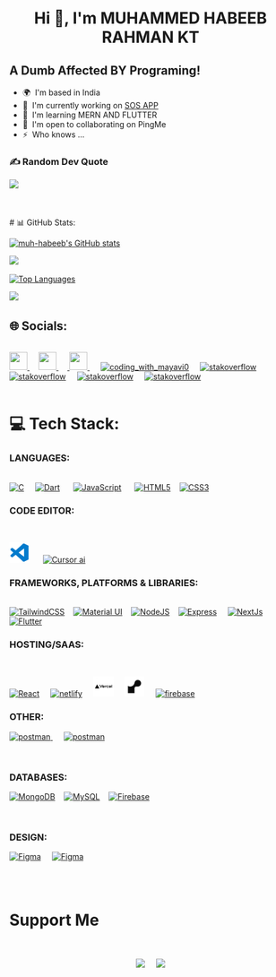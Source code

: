 

<h1 align="center">Hi 👋, I'm MUHAMMED HABEEB RAHMAN KT</h1>

## A Dumb Affected BY Programing!

- 🌍  I'm based in India
- 🚀  I'm currently working on [SOS APP](http://github.com/muh-habeeb/fluter_sos)
- 🧠  I'm learning MERN AND FLUTTER
- 🤝  I'm open to collaborating on PingMe
- ⚡  Who knows ...

### ✍️ Random Dev Quote
<p>
 
![](https://quotes-github-readme.vercel.app/api?type=horizontal&theme=tokyonight&border=true)
</p>
<br>
<br>
# 📊 GitHub Stats:


<a href="http://www.github.com/muh-habeeb"><img src="https://github-readme-stats.vercel.app/api?username=muh-habeeb&show_icons=true&hide=prs,&count_private=true&title_color=22c55e&text_color=10b981&icon_color=14b8a6&bg_color=181824&hide_border=true&show_icons=true" alt="muh-habeeb's GitHub stats" /></a>

<a href="http://www.github.com/muh-habeeb"><img src="https://github-readme-streak-stats.herokuapp.com/?user=muh-habeeb&stroke=10b981&background=181824&ring=22c55e&fire=22c55e&currStreakNum=10b981&currStreakLabel=22c55e&sideNums=10b981&sideLabels=10b981&dates=10b981&hide_border=true" /></a>

<a href="https://github.com/muh-habeeb" align="left"><img src="https://github-readme-stats.vercel.app/api/top-langs/?username=muh-habeeb&langs_count=15&title_color=22c55e&text_color=10b981&icon_color=14b8a6&bg_color=181824&hide_border=true&locale=en&custom_title=Top%20%Languages&layout=compact" alt="Top Languages" /></a>
<!-- <a href="https://github.com/muh-habeeb" align="left"><img src="https://github-readme-stats.vercel.app/api/top-langs/?username=muh-habeeb&langs_count=15&title_color=22c55e&text_color=10b981&icon_color=14b8a6&bg_color=181824&hide_border=true&locale=en&custom_title=Top%20%Languages" alt="Top Languages" /></a> -->


<!-- follower count -->
<a href="https://www.github.com/muh-habeeb" target="_blank" rel="noreferrer"><img
src="https://img.shields.io/github/followers/muh-habeeb?logo=github&style=for-the-badge&color=14b8a6&labelColor=181824" height="39" /></a>

## 🌐 Socials:

<p align="left">
 <br>
 <a href="https://www.github.com/muh-habeeb" target="_blank" rel="noreferrer">  <img src="https://raw.githubusercontent.com/danielcranney/readme-generator/main/public/icons/socials/github-dark.svg" width="32" height="32" /> </a>  &nbsp;&nbsp;&nbsp;&nbsp;<a  href="http://www.instagram.com/kt_habeeb_" target="_blank" rel="noreferrer"><img src="https://raw.githubusercontent.com/rahuldkjain/github-profile-readme-generator/master/src/images/icons/Social/instagram.svg" width="32" height="32" /> </a> &nbsp;&nbsp;&nbsp;&nbsp;<a href="https://www.linkedin.com/in/muhammed-habeeb-rahman-kt-a38b41247" target="_blank" rel="noreferrer"> <img src="https://raw.githubusercontent.com/danielcranney/readme-generator/main/public/icons/socials/linkedin.svg" width="32" height="32" /> </a> &nbsp;&nbsp;&nbsp;&nbsp;
<a href="https://www.youtube.com/c/coding_with_mayavi0" target="blank"><img  src="https://raw.githubusercontent.com/rahuldkjain/github-profile-readme-generator/master/src/images/icons/Social/youtube.svg" alt="coding_with_mayavi0" height="35" width="40" /></a>&nbsp;&nbsp;&nbsp;&nbsp;
<a href="https://stackoverflow.com/users/19936346/coding-with-mayavi" target="blank"><img  src="https://raw.githubusercontent.com/danielcranney/readme-generator/main/public/icons/socials/stackoverflow.svg" alt="stakoverflow" height="35" width="40" /></a>&nbsp;&nbsp;&nbsp;&nbsp;
<a href="https://dev.to/muhammedhabeebrahmankt" target="blank"><img  src="https://raw.githubusercontent.com/danielcranney/readme-generator/main/public/icons/socials/devdotto-dark.svg" alt="stakoverflow" height="35" width="40" /></a>&nbsp;&nbsp;&nbsp;&nbsp;
<a href="https://codepen.io/MUHAMMEDHABEEBRAHMANKT" target="blank"><img  src="https://raw.githubusercontent.com/danielcranney/readme-generator/main/public/icons/socials/codepen-dark.svg" alt="stakoverflow" height="35" width="40" /></a>&nbsp;&nbsp;&nbsp;&nbsp;
<a href="https://codesandbox.io/u/muhhabeeb" target="blank"><img  src="https://raw.githubusercontent.com/danielcranney/readme-generator/main/public/icons/socials/codesandbox-dark.svg" alt="stakoverflow" height="35" width="40" /></a>&nbsp;&nbsp;&nbsp;&nbsp;

<!-- link for icons social  https://github.com/danielcranney/profileme-dev/tree/main/public/icons/socials/iconname
link for icons skill  https://github.com/danielcranney/profileme-dev/tree/main/public/icons/skills/iconname
link for icons buy  my https://github.com/danielcranney/profileme-dev/tree/main/public/icons/support/ -->
 <br>
 <br>
 </p>

# 💻 Tech Stack:

###  LANGUAGES:
 <br>
<a   href="https://docs.microsoft.com/en-us/cpp/?view=msvc-170" target="_blank" rel="noreferrer"><img src="https://raw.githubusercontent.com/danielcranney/readme-generator/main/public/icons/skills/c-colored.svg" width="36" height="36" alt="C" /></a>&nbsp;&nbsp;&nbsp;&nbsp;  <a href="https://dart.dev/" target="_blank" rel="noreferrer"><img src="https://raw.githubusercontent.com/danielcranney/readme-generator/main/public/icons/skills/dart-colored.svg" width="36" height="36" alt="Dart" /></a>  &nbsp;&nbsp;&nbsp;&nbsp;  <a href="https://developer.mozilla.org/en-US/docs/Web/JavaScript" target="_blank" rel="noreferrer"><img src="https://raw.githubusercontent.com/danielcranney/readme-generator/main/public/icons/skills/javascript-colored.svg" width="36" height="36" alt="JavaScript" /></a>   &nbsp;&nbsp;&nbsp;&nbsp;  <a   href="https://developer.mozilla.org/en-US/docs/Glossary/HTML5" target="_blank" rel="noreferrer"><img src="https://raw.githubusercontent.com/danielcranney/readme-generator/main/public/icons/skills/html5-colored.svg" width="36" height="36" alt="HTML5" /></a>&nbsp;&nbsp;&nbsp;&nbsp;<a   href="https://www.w3.org/TR/CSS/#css" target="_blank" rel="noreferrer"><img src="https://raw.githubusercontent.com/danielcranney/readme-generator/main/public/icons/skills/css3-colored.svg" width="36" height="36" alt="CSS3" /></a>


### CODE EDITOR:
 <br>

<a href="https://code.visualstudio.com/" target="_blank" rel="noreferrer">  <img src="https://raw.githubusercontent.com/danielcranney/profileme-dev/refs/heads/main/public/icons/skills/visualstudiocode-colored.svg" width="36" height="36" alt="VS Code" /></a>  &nbsp;&nbsp;&nbsp;&nbsp; <a  href="https://www.cursor.com/" target="_blank" rel="noreferrer"><img src="https://avatars.githubusercontent.com/u/126759922?s=200&v=4" width="36" height="36" alt="Cursor ai" /></a>

### FRAMEWORKS, PLATFORMS & LIBRARIES:
 <br>
<a  href="https://tailwindcss.com/" target="_blank" rel="noreferrer"><img src="https://raw.githubusercontent.com/danielcranney/readme-generator/main/public/icons/skills/tailwindcss-colored.svg" width="36" height="36" alt="TailwindCSS" /></a>&nbsp;&nbsp;&nbsp;&nbsp;<a href="https://mui.com/" target="_blank" rel="noreferrer"><img src="https://raw.githubusercontent.com/danielcranney/readme-generator/main/public/icons/skills/materialui-colored.svg" width="36" height="36" alt="Material UI" /></a>&nbsp;&nbsp;&nbsp;&nbsp;<a   href="https://nodejs.org/en/" target="_blank" rel="noreferrer"><img src="https://raw.githubusercontent.com/danielcranney/readme-generator/main/public/icons/skills/nodejs-colored.svg" width="36" height="36" alt="NodeJS" /></a>&nbsp;&nbsp;&nbsp;&nbsp;<a   href="https://expressjs.com/" target="_blank" rel="noreferrer"><img src="https://raw.githubusercontent.com/danielcranney/readme-generator/main/public/icons/skills/express-colored-dark.svg" width="36" height="36" alt="Express" /></a>&nbsp;&nbsp;&nbsp;&nbsp;
<a    href="https://nextjs.org/docs" target="_blank" rel="noreferrer"><img src="https://raw.githubusercontent.com/danielcranney/readme-generator/main/public/icons/skills/nextjs-colored-dark.svg" width="36" height="36" alt="NextJs" /></a>&nbsp;&nbsp;&nbsp;&nbsp;
<a  href="https://flutter.dev/" target="_blank" rel="noreferrer"><img src="https://raw.githubusercontent.com/danielcranney/readme-generator/main/public/icons/skills/flutter-colored.svg" width="36" height="36" alt="Flutter" /></a>&nbsp;&nbsp;&nbsp;&nbsp;
 <br>

### HOSTING/SAAS:
 <br>

  <a href="https://reactjs.org/" target="_blank" rel="noreferrer"><img src="https://raw.githubusercontent.com/danielcranney/readme-generator/main/public/icons/skills/react-colored.svg" width="36" height="36" alt="React" /></a>&nbsp;&nbsp;&nbsp;&nbsp;
   <a  href="https://www.netlify.com/" target="_blank" rel="noreferrer"><img src="https://seeklogo.com/images/N/netlify-logo-758722CDF4-seeklogo.com.png"  width="" height="36" alt="netlify" /></a>&nbsp;&nbsp;&nbsp;&nbsp;
   <a href="https://vercel.com/"   target="_blank" rel="noreferrer"><img src="https://github.com/muh-habeeb/muh-habeeb/blob/main/icon%20extra/code-examples-vercel-photoaidcom-cropped.jpg" width="36" height="36" alt="vercel" /></a>&nbsp;&nbsp;&nbsp;&nbsp;
   <a href="https://render.com/" target="_blank" rel="noreferrer"><img src="https://github.com/muh-habeeb/muh-habeeb/blob/main/icon%20extra/zOO1N7Su_400x400-photoaidcom-cropped.jpg" width="36" height="36" alt="render" /></a>&nbsp;&nbsp;&nbsp;&nbsp;
   <a href="https://firebase.google.com/" target="_blank"  rel="noreferrer"><img src="https://github.com/danielcranney/profileme-dev/blob/main/public/icons/skills/firebase-colored.svg" width="30" height="30" alt="firebase" /></a>
 <br>

### OTHER:

<a   href="https://postman.com" target="_blank" rel="noreferrer"> <img src="https://www.vectorlogo.zone/logos/getpostman/getpostman-icon.svg" alt="postman" width="40" height="40"/> </a>&nbsp;&nbsp;&nbsp;&nbsp;
<a href="#" target="_blank" rel="noreferrer"> <img src="https://seeklogo.com/images/T/tor-logo-D973AFACBC-seeklogo.com.png" alt="postman" width="40" height="40"/> </a>

 <br>


### DATABASES:
<a  href="https://www.mongodb.com/" target="_blank" rel="noreferrer"><img src="https://raw.githubusercontent.com/danielcranney/readme-generator/main/public/icons/skills/mongodb-colored.svg" width="36" height="36" alt="MongoDB" /></a>&nbsp;&nbsp;&nbsp;&nbsp;<a href="https://www.mysql.com/" target="_blank" rel="noreferrer"><img src="https://raw.githubusercontent.com/danielcranney/readme-generator/main/public/icons/skills/mysql-colored.svg" width="36" height="36" alt="MySQL" /></a>&nbsp;&nbsp;&nbsp;&nbsp;<a href="https://firebase.google.com/" target="_blank" rel="noreferrer"><img src="https://raw.githubusercontent.com/danielcranney/readme-generator/main/public/icons/skills/firebase-colored.svg" width="36" height="36" alt="Firebase" /></a>

<br>

### DESIGN:

<a   href="https://www.figma.com/" target="_blank" rel="noreferrer"><img src="https://raw.githubusercontent.com/danielcranney/readme-generator/main/public/icons/skills/figma-colored.svg" width="36" height="36" alt="Figma" /></a>&nbsp;&nbsp;&nbsp;&nbsp;
<a href="https://www.canva.com/" target="_blank" rel="noreferrer"><img src="https://seeklogo.com/images/C/canva-logo-C21344F8C5-seeklogo.com.png" width="" height="36" alt="Figma" /></a>

<br>
<br>

# Support Me
<p align="center">
<br>
<br>
<a &nbsp;&nbsp;&nbsp;&nbsp;&nbsp;&nbsp;&nbsp;&nbsp;
href="https://www.buymeacoffee.com/muh.habeeb"><img src="https://cdn.buymeacoffee.com/buttons/v2/default-yellow.png" width="150"/></a>&nbsp;&nbsp;&nbsp;&nbsp;
  <a href="https://www.ko-fi.com/muhhabeeb"><img src="https://storage.ko-fi.com/cdn/kofi2.png?v=3" width="150"/></a>

</p>

<!-- build the help of 
https://gprm.itsvg.in/
https://rahuldkjain.github.io/gh-profile-readme-generator/
https://www.profileme.dev/

and my figers  😁 -->
